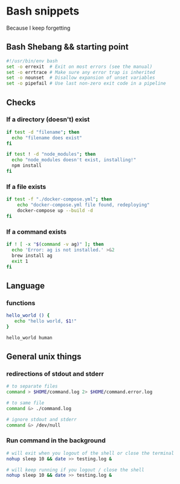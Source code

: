 # Bash snippets
Because I keep forgetting

## Bash Shebang && starting point

```bash
#!/usr/bin/env bash
set -o errexit  # Exit on most errors (see the manual)
set -o errtrace # Make sure any error trap is inherited
set -o nounset  # Disallow expansion of unset variables
set -o pipefail # Use last non-zero exit code in a pipeline
```

## Checks

### If a directory (doesn't) exist
```bash
if test -d "filename"; then
  echo "filename does exist"
fi

if test ! -d "node_modules"; then
  echo "node_modules doesn't exist, installing!"
  npm install
fi
```

### If a file exists
```bash
if test -f "./docker-compose.yml"; then
	echo "docker-compose.yml file found, redeploying"
	docker-compose up --build -d
fi
```

### If a command exists
```bash
if ! [ -x "$(command -v ag)" ]; then
  echo 'Error: ag is not installed.' >&2
  brew install ag
  exit 1
fi
```

## Language
### functions
```bash
hello_world () {
   echo "hello world, $1!"
}

hello_world human
```

## General unix things

### redirections of stdout and stderr
```bash
# to separate files
command > $HOME/command.log 2> $HOME/command.error.log

# to same file
command &> ./command.log

# ignore stdout and stderr
command &> /dev/null
```
### Run command in the background
```bash
# will exit when you logout of the shell or close the terminal
nohup sleep 10 && date >> testing.log &

# will keep running if you logout / close the shell
nohup sleep 10 && date >> testing.log &
```

